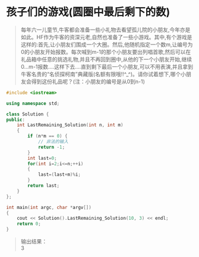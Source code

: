 # 孩子们的游戏(圆圈中最后剩下的数)

> 每年六一儿童节,牛客都会准备一些小礼物去看望孤儿院的小朋友,今年亦是如此。HF作为牛客的资深元老,自然也准备了一些小游戏。其中,有个游戏是这样的:首先,让小朋友们围成一个大圈。然后,他随机指定一个数m,让编号为0的小朋友开始报数。每次喊到m-1的那个小朋友要出列唱首歌,然后可以在礼品箱中任意的挑选礼物,并且不再回到圈中,从他的下一个小朋友开始,继续0...m-1报数....这样下去....直到剩下最后一个小朋友,可以不用表演,并且拿到牛客名贵的“名侦探柯南”典藏版(名额有限哦!!^_^)。请你试着想下,哪个小朋友会得到这份礼品呢？(注：小朋友的编号是从0到n-1)

``` cpp
#include <iostream>

using namespace std;

class Solution {
public:
    int LastRemaining_Solution(int n, int m)
    {
        if (n*m == 0) {
            // 非法的输入
            return -1;
        }
        int last=0;
        for(int i=2;i<=n;++i)
        {
            last=(last+m)%i;
        }
        return last;
    }
};

int main(int argc, char *argv[])
{
    cout << Solution().LastRemaining_Solution(10, 3) << endl;
    return 0;
}
```

> 输出结果：  
3
